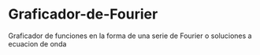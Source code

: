 # Graficador-de-Fourier
Graficador de funciones en la forma de una serie de Fourier o soluciones a ecuacion de onda
